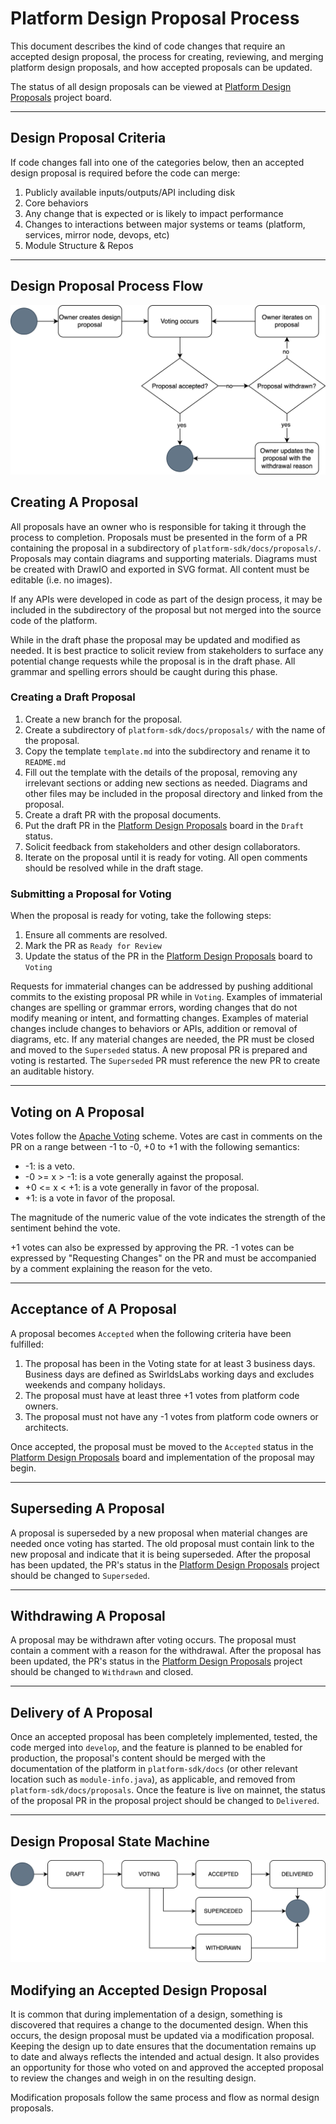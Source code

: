 # Platform Design Proposal Process

This document describes the kind of code changes that require an accepted design proposal, the process for creating,
reviewing, and merging platform design proposals, and how accepted proposals can be updated.

The status of all design proposals can be viewed
at [Platform Design Proposals](https://github.com/orgs/hashgraph/projects/73/views/1) project board.

---

## Design Proposal Criteria

If code changes fall into one of the categories below, then an accepted design proposal is required before the code can
merge:

1. Publicly available inputs/outputs/API including disk
2. Core behaviors
3. Any change that is expected or is likely to impact performance
4. Changes to interactions between major systems or teams (platform, services, mirror node, devops, etc)
5. Module Structure & Repos

---

## Design Proposal Process Flow

![](designProposalFlow.drawio.svg)

## Creating A Proposal

All proposals have an owner who is responsible for taking it through the process to completion. Proposals must be
presented in the form of a PR containing the proposal in a subdirectory of `platform-sdk/docs/proposals/`. Proposals may
contain diagrams and supporting materials. Diagrams must be created with DrawIO and exported in SVG format. All content
must be editable (i.e. no images).

If any APIs were developed in code as part of the design process, it may be included in the subdirectory of the proposal
but not merged into the source code of the platform.

While in the draft phase the proposal may be updated and modified as needed. It is best practice to solicit review from
stakeholders to surface any potential change requests while the proposal is in the draft phase. All grammar and spelling
errors should be caught during this phase.

### Creating a Draft Proposal

1. Create a new branch for the proposal.
2. Create a subdirectory of `platform-sdk/docs/proposals/` with the name of the proposal.
3. Copy the template `template.md` into the subdirectory and rename it to `README.md`
4. Fill out the template with the details of the proposal, removing any irrelevant sections or adding new sections as
   needed. Diagrams and other files may be included in the proposal directory and linked from the proposal.
5. Create a draft PR with the proposal documents.
6. Put the draft PR in the [Platform Design Proposals](https://github.com/orgs/hashgraph/projects/73/views/1) board in
   the `Draft` status.
7. Solicit feedback from stakeholders and other design collaborators.
8. Iterate on the proposal until it is ready for voting. All open comments should be resolved while in the draft stage.

### Submitting a Proposal for Voting

When the proposal is ready for voting, take the following steps:

1. Ensure all comments are resolved.
2. Mark the PR as `Ready for Review`
3. Update the status of the PR in
   the [Platform Design Proposals](https://github.com/orgs/hashgraph/projects/73/views/1) board to `Voting`

Requests for immaterial changes can be addressed by pushing additional commits to the existing proposal
PR while in `Voting`. Examples of immaterial changes are spelling or grammar errors, wording changes that do not modify
meaning or intent, and formatting changes. Examples of material changes include changes to behaviors or APIs, addition
or removal of diagrams, etc. If any material changes are needed, the PR must be closed and moved to the `Superseded`
status. A new proposal PR is prepared and voting is restarted. The `Superseded` PR must reference the new PR to
create an auditable history.

---

## Voting on A Proposal

Votes follow the [Apache Voting](https://www.apache.org/foundation/voting.html#expressing-votes-1-0-1-and-fractions)
scheme. Votes are cast in comments on the PR on a range between -1 to -0, +0 to +1 with the following semantics:

* -1: is a veto.
* -0 >= x > -1: is a vote generally against the proposal.
* +0 <= x < +1: is a vote generally in favor of the proposal.
* +1: is a vote in favor of the proposal.

The magnitude of the numeric value of the vote indicates the strength of the sentiment behind the vote.

+1 votes can also be expressed by approving the PR. -1 votes can be expressed by "Requesting Changes" on the PR and
must be accompanied by a comment explaining the reason for the veto.

---

## Acceptance of A Proposal

A proposal becomes `Accepted` when the following criteria have been fulfilled:

1. The proposal has been in the Voting state for at least 3 business days. Business days are defined as SwirldsLabs
   working days and excludes weekends and company holidays.
2. The proposal must have at least three +1 votes from platform code owners.
3. The proposal must not have any -1 votes from platform code owners or architects.

Once accepted, the proposal must be moved to the `Accepted` status in
the [Platform Design Proposals](https://github.com/orgs/hashgraph/projects/73/views/1) board and implementation of the
proposal may begin.

---

## Superseding A Proposal

A proposal is superseded by a new proposal when material changes are needed once voting has started. The old proposal
must contain link to the new proposal and indicate that it is being superseded. After the proposal has been updated, the
PR's status in the [Platform Design Proposals](https://github.com/orgs/hashgraph/projects/73/views/1) project should be
changed to `Superseded`.

---

## Withdrawing A Proposal

A proposal may be withdrawn after voting occurs. The proposal must contain a comment with a reason for the withdrawal.
After the proposal has been updated, the PR's status in
the [Platform Design Proposals](https://github.com/orgs/hashgraph/projects/73/views/1) project should be changed
to `Withdrawn` and closed.

---

## Delivery of A Proposal

Once an accepted proposal has been completely implemented, tested, the code merged into `develop`, and the feature is
planned to be enabled for production, the proposal's content should be merged with the documentation of the platform
in `platform-sdk/docs` (or other relevant location such as `module-info.java`), as applicable, and removed
from `platform-sdk/docs/proposals`. Once the feature is live on mainnet, the status of the proposal PR in the proposal
project should be changed to `Delivered`.

---

## Design Proposal State Machine

![](designProposalStateMachine.drawio.svg)


## Modifying an Accepted Design Proposal

It is common that during implementation of a design, something is discovered that requires a change to the documented
design. When this occurs, the design proposal must be updated via a modification proposal. Keeping the design up to date
ensures that the documentation remains up to date and always reflects the intended and actual design. It also provides
an opportunity for those who voted on and approved the accepted proposal to review the changes and weigh in on the
resulting design.

Modification proposals follow the same process and flow as normal design proposals.